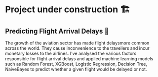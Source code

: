 # Project under construction :building_construction:


## Predicting Flight Arrival Delays 🛬

The growth of the aviation sector has made flight delaysmore common across the world. They cause inconvenience to the travellers and incur monetary losses to the airlines. I've analysed the various factors responsible for flight arrival delays and applied machine learning models such as Random Forest, XGBoost, Logistic Regression, Decision Tree, NaiveBayes to predict whether a given flight would be delayed or not.
